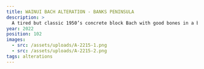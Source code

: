 ```yaml
---
title: WAINUI BACH ALTERATION - BANKS PENINSULA
description: >
  A tired but classic 1950’s concrete block Bach with good bones in a beautiful, secluded Banks Peninsula setting. The overhaul included a new contrasting modern ‘black box’ living space connecting with the outdoors. While the existing Bach received new insulated cladding, a new warm roof and interior refresh. A fantastic getaway retreat. 
year: 2022
position: 102
images:
  - src: /assets/uploads/A-2215-1.png
  - src: /assets/uploads/A-2215-2.png
tags: alterations
---
```

